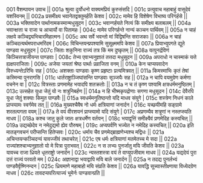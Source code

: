 001  	वैशम्पायन उवाच ||
001a	श्रुत्वा दुर्योधनो वाक्यमप्रियं कुरुसंसदि |
001c	प्रत्युवाच महाबाहुं वासुदेवं यशस्विनम् ||
002a	प्रसमीक्ष्य भवानेतद्वक्तुमर्हति केशव |
002c	मामेव हि विशेषेण विभाष्य परिगर्हसे ||
003a	भक्तिवादेन पार्थानामकस्मान्मधुसूदन |
003c	भवान्गर्हयते नित्यं किं समीक्ष्य बलाबलम् ||
004a	भवान्क्षत्ता च राजा च आचार्यो वा पितामहः |
004c	मामेव परिगर्हन्ते नान्यं कञ्चन पार्थिवम् ||
005a	न चाहं लक्षये कञ्चिद्व्यभिचारमिहात्मनः |
005c	अथ सर्वे भवन्तो मां विद्विषन्ति सराजकाः ||
006a	न चाहं कञ्चिदत्यर्थमपराधमरिंदम |
006c	विचिन्तयन्प्रपश्यामि सुसूक्ष्ममपि केशव ||
007a	प्रियाभ्युपगते द्यूते पाण्डवा मधुसूदन |
007c	जिताः शकुनिना राज्यं तत्र किं मम दुष्कृतम् ||
008a	यत्पुनर्द्रविणं किञ्चित्तत्राजीयन्त पाण्डवाः |
008c	तेभ्य एवाभ्यनुज्ञातं तत्तदा मधुसूदन ||
009a	अपराधो न चास्माकं यत्ते ह्यक्षपराजिताः |
009c	अजेया जयतां श्रेष्ठ पार्थाः प्रव्राजिता वनम् ||
010a	केन चाप्यपवादेन विरुध्यन्तेऽरिभिः सह |
010c	अशक्ताः पाण्डवाः कृष्ण प्रहृष्टाः प्रत्यमित्रवत् ||
011a	किमस्माभिः कृतं तेषां कस्मिन्वा पुनरागसि |
011c	धार्तराष्ट्राञ्जिघांसन्ति पाण्डवाः सृञ्जयैः सह ||
012a	न चापि वयमुग्रेण कर्मणा वचनेन वा |
012c	वित्रस्ताः प्रणमामेह भयादपि शतक्रतोः ||
013a	न च तं कृष्ण पश्यामि क्षत्रधर्ममनुष्ठितम् |
013c	उत्सहेत युधा जेतुं यो नः शत्रुनिबर्हण ||
014a	न हि भीष्मकृपद्रोणाः सगणा मधुसूदन |
014c	देवैरपि युधा जेतुं शक्याः किमुत पाण्डवैः ||
015a	स्वधर्ममनुतिष्ठन्तो यदि माधव संयुगे |
015c	शस्त्रेण निधनं काले प्राप्स्यामः स्वर्गमेव तत् ||
016a	मुख्यश्चैवैष नो धर्मः क्षत्रियाणां जनार्दन |
016c	यच्छयीमहि सङ्ग्रामे शरतल्पगता वयम् ||
017a	ते वयं वीरशयनं प्राप्स्यामो यदि संयुगे |
017c	अप्रणम्यैव शत्रूणां न नस्तप्स्यति माधव ||
018a	कश्च जातु कुले जातः क्षत्रधर्मेण वर्तयन् |
018c	भयाद्वृत्तिं समीक्ष्यैवं प्रणमेदिह कस्यचित् ||
019a	उद्यच्छेदेव न नमेदुद्यमो ह्येव पौरुषम् |
019c	अप्यपर्वणि भज्येत न नमेदिह कस्यचित् ||
020a	इति मातङ्गवचनं परीप्सन्ति हितेप्सवः |
020c	धर्माय चैव प्रणमेद्ब्राह्मणेभ्यश्च मद्विधः ||
021a	अचिन्तयन्कञ्चिदन्यं यावज्जीवं तथाचरेत् |
021c	एष धर्मः क्षत्रियाणां मतमेतच्च मे सदा ||
022a	राज्यांशश्चाभ्यनुज्ञातो यो मे पित्रा पुराभवत् |
022c	न स लभ्यः पुनर्जातु मयि जीवति केशव ||
023a	यावच्च राजा ध्रियते धृतराष्ट्रो जनार्दन |
023c	न्यस्तशस्त्रा वयं ते वाप्युपजीवाम माधव ||
024a	यद्यदेयं पुरा दत्तं राज्यं परवतो मम |
024c	अज्ञानाद्वा भयाद्वापि मयि बाले जनार्दन ||
025a	न तदद्य पुनर्लभ्यं पाण्डवैर्वृष्णिनन्दन |
025c	ध्रियमाणे महाबाहो मयि संप्रति केशव ||
026a	यावद्धि सूच्यास्तीक्ष्णाया विध्येदग्रेण माधव |
026c	तावदप्यपरित्याज्यं भूमेर्नः पाण्डवान्प्रति ||
